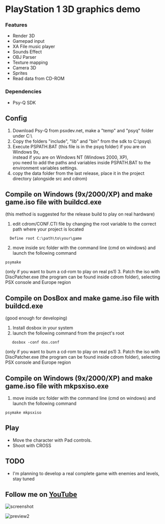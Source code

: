 # PlayStation 1 3D graphics demo

### Features

- Render 3D
- Gamepad input
- XA File music player
- Sounds Effect
- OBJ Parser
- Texture mapping
- Camera 3D
- Sprites
- Read data from CD-ROM

### Dependencies
- Psy-Q SDK

## Config
  1. Download Psy-Q from psxdev.net, make a "temp" and "psyq" folder under C:\ 
  2. Copy the folders "include", "lib" and "bin" from the sdk to C:\psyq\
  3. Execute PSPATH.BAT (this file is in the psyq folder) if you are on Windows 9x,  
     instead if you are on Windows NT (Windows 2000, XP),  
     you need to add the paths and variables inside PSPATH.BAT to the environment variables settings.
  4. copy the data folder from the last release, place it in the project directory (alongside src and cdrom)

## Compile on Windows (9x/2000/XP) and make game.iso file with buildcd.exe
  (this method is suggested for the release build to play on real hardware)
  1. edit cdrom/CONF.CTI file by changing the root variable to the correct path where your project is located
  ```console
    Define root C:\path\to\your\game
  ```
  2. move inside src folder with the command line (cmd on windows) and launch the following command
  ```console
  psymake
  ```
  (only if you want to burn a cd-rom to play on real ps1)
  3. Patch the iso with DiscPatcher.exe (the program can be found inside cdrom folder), selecting PSX console and Europe region

## Compile on DosBox and make game.iso file with buildcd.exe
  (good enough for developing)
  1. Install dosbox in your system
  2. launch the following command from the project's root 
  ```console
     dosbox -conf dos.conf
  ```
  (only if you want to burn a cd-rom to play on real ps1)
  3. Patch the iso with DiscPatcher.exe (the program can be found inside cdrom folder), selecting PSX console and Europe region

## Compile on Windows (9x/2000/XP) and make game.iso file with mkpsxiso.exe
  1. move inside src folder with the command line (cmd on windows) and launch the following command
  ```console
  psymake mkpsxiso
  ```

## Play 
  - Move the character with Pad controls.
  - Shoot with CROSS

## TODO
  - I'm planning to develop a real complete game with enemies and levels, stay tuned

## Follow me on [YouTube](https://www.youtube.com/@FabioPallini88) 

![screenshot](https://github.com/fabiopallini/ps1-graphics-demo/assets/8449266/b363f894-991f-4e55-8dfb-7dff9817c975)

![preview2](https://user-images.githubusercontent.com/8449266/84420744-c4da7600-ac1a-11ea-90af-86e16c00ec95.gif)
